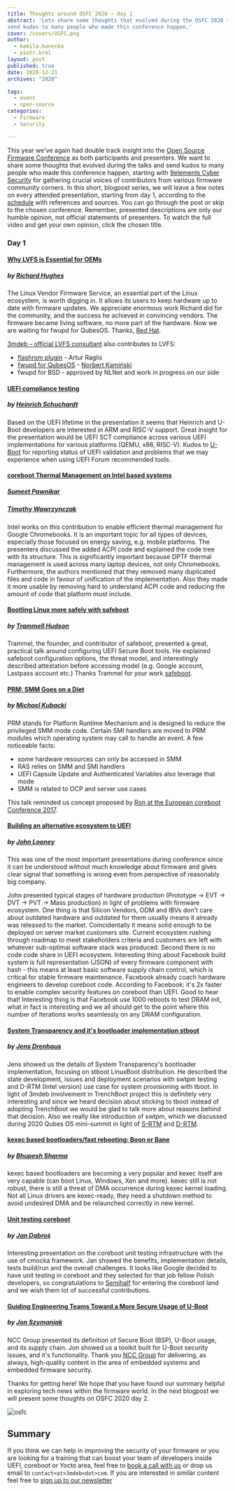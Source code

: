 ```yaml
---
title: Thoughts around OSFC 2020 – day 1
abstract: 'Lets share some thoughts that evolved during the OSFC 2020 talks and
send kudos to many people who made this conference happen.'
cover: /covers/OSFC.png
author:
  - kamila.banecka
  - piotr.krol
layout: post
published: true
date: 2020-12-21
archives: "2020"

tags:
  - event
  - open-source
categories:
  - Firmware
  - Security

---
```


This year we've again had double track insight into the
[Open Source Firmware Conference](https://osfc.io/) as both participants and
presenters. We want to share some thoughts that evolved during the talks and
send kudos to many people who made this conference happen, starting with
[9elements Cyber Security](https://9esec.io) for gathering crucial voices of
contributors from various firmware community corners. In this short, blogpost
series, we will leave a few notes on every attended presentation, starting from
day 1, according to the [schedule](https://cfp.osfc.io/osfc2020/schedule/) with
references and sources. You can go through the post or skip to the chosen
conference. Remember, presented descriptions are only our humble opinion, not
official statements of presenters. To watch the full video and get your own
opinion, click the chosen title.

### Day 1

#### [Why LVFS is Essential for OEMs](https://vimeo.com/488137809)

##### by [Richard Hughes](https://twitter.com/hughsient)

The Linux Vendor Firmware Service, an essential part of the Linux ecosystem, is
worth digging in. It allows its users to keep hardware up to date with firmware
updates. We appreciate enormous work Richard did for the community, and the
success he achieved in convincing vendors. The firmware became living software,
no more part of the hardware. Now we are waiting for fwupd for QubesOS. Thanks,
[Red Hat](https://2019.osfc.io/uploads/talk/paper/9/Introducing_the_Linux_vendor_Firmware_service.pdf).

[3mdeb – official LVFS consultant](https://fwupd.org/lvfs/docs/consulting) also
contributes to LVFS:

- [flashrom plugin](https://opensource.3mdeb.com/projects/fwupd.html) - Artur
  Raglis
- [fwupd for QubesOS](https://github.com/3mdeb/qubes-fwupd) -
  [Norbert Kamiński](https://twitter.com/asiderr/)
- fwupd for BSD - approved by NLNet and work in progress on our side

#### [UEFI compliance testing](https://vimeo.com/488138727)

##### by [Heinrich Schuchardt](https://cfp.osfc.io/osfc2020/speaker/RXDBSA/)

Based on the UEFI lifetime in the presentation it seems that Heinrich and U-Boot
developers are interested in ARM and RISC-V support. Great insight for the
presentation would be UEFI SCT compliance across various UEFI implementations
for various platforms (QEMU, x86, RISC-V). Kudos to
[U-Boot](https://github.com/u-boot/u-boot) for reporting status of UEFI
validation and problems that we may experience when using UEFI Forum recommended
tools.

#### [coreboot Thermal Management on Intel based systems](https://vimeo.com/488143663)

##### [Sumeet Pawnikar](https://cfp.osfc.io/osfc2020/speaker/NTVYJH/)

##### [Timothy Wawrzynczak](https://cfp.osfc.io/osfc2020/speaker/YZBZFU/)

Intel works on this contribution to enable efficient thermal management for
Google Chromebooks. It is an important topic for all types of devices,
especially those focused on energy saving, e.g. mobile platforms. The presenters
discussed the added ACPI code and explained the code tree with its structure.
This is significantly important because DPTF thermal management is used across
many laptop devices, not only Chromebooks. Furthermore, the authors mentioned
that they removed many duplicated files and code in favour of unification of the
implementation. Also they made it more usable by removing hard to understand
ACPI code and reducing the amount of code that platform must include.

#### [Bootling Linux more safely with safeboot](https://vimeo.com/488144473)

##### by [Trammell Hudson](https://twitter.com/qrs)

Trammel, the founder, and contributor of safeboot, presented a great, practical
talk around configuring UEFI Secure Boot tools. He explained safeboot
configuration options, the threat model, and interestingly described attestation
before accessing model (e.g. Google account, Lastpass account etc.) Thanks
Trammel for your work [safeboot](https://safeboot.dev/).

#### [PRM: SMM Goes on a Diet](https://vimeo.com/488136678)

##### by [Michael Kubacki](https://cfp.osfc.io/osfc2020/speaker/9DMPTB/)

PRM stands for Platform Runtime Mechanism and is designed to reduce the
privileged SMM mode code. Certain SMI handlers are moved to PRM modules which
operating system may call to handle an event. A few noticeable facts:

- some hardware resources can only be accessed in SMM
- RAS relies on SMM and SMI handlers
- UEFI Capsule Update and Authenticated Variables also leverage that mode
- SMM is related to OCP and server use cases

This talk reminded us concept proposed by
[Ron at the European coreboot Conference 2017](https://www.youtube.com/watch?v=6GEaw4msq6g).

#### [Building an alternative ecosystem to UEFI](https://vimeo.com/488136082)

##### by [John Looney](https://cfp.osfc.io/osfc2020/speaker/AHQ8TJ/)

This was one of the most important presentations during conference since it can
be understood without much knowledge about firmware and gives clear signal that
something is wrong even from perspective of reasonably big company.

John presented typical stages of hardware production (Prototype -> EVT -> DVT ->
PVT -> Mass production) in light of problems with firmware ecosystem. One thing
is that Silicon Vendors, ODM and IBVs don't care about outdated hardware and
outdated for them usually means it already was released to the market.
Coincidentally it means solid enough to be deployed on server market customers
site. Current ecosystem rushing through roadmap to meet stakeholders criteria
and customers are left with whatever sub-optimal software stack was produced.
Second there is no code code share in UEFI ecosystem. Interesting thing about
Facebook build system is full representation (JSON) of every firmware component
with hash - this means at least basic software supply chain control, which is
critical for stable firmware maintenance. Facebook already coach hardware
engineers to develop coreboot code. According to Facebook: it's 2x faster to
enable complex security features on coreboot than UEFI. Good to hear that!
Interesting thing is that Facebook use 1000 reboots to test DRAM init, what in
fact is interesting and we all should get to the point where this number of
iterations works seamlessly on any DRAM configuration.

#### [System Transparency and it's bootloader implementation stboot](https://vimeo.com/488128723)

##### by [Jens Drenhaus](https://twitter.com/jens_drenhaus)

Jens showed us the details of System Transparency's bootloader implementation,
focusing on stboot LinuxBoot distribution. He described the state development,
issues and deployment scenarios with swtpm testing and D-RTM (Intel version) use
case for system provisioning with tboot. In light of 3mdeb involvement in
TrenchBoot project this is definitely very interesting and since we heard
decision about sticking to tboot instead of adopting TrenchBoot we would be glad
to talk more about reasons behind that decision. Also we really like
introduction of swtpm, which we discussed during 2020 Qubes OS mini-summit in
light of [S-RTM](https://youtu.be/Eip5Rts6S2I) and
[D-RTM](https://youtu.be/Eip5Rts6S2I).

#### [kexec based bootloaders/fast rebooting: Boon or Bane](https://vimeo.com/488150148)

##### by [Bhupesh Sharma](https://twitter.com/bhupesh_sharma)

kexec based bootloaders are becoming a very popular and kexec itself are very
capable (can boot Linux, Windows, Xen and more). kexec still is not robust,
there is still a threat of DMA occurrence during kexec kernel loading. Not all
Linux drivers are kexec-ready, they need a shutdown method to avoid undesired
DMA and be relaunched correctly in new kernel.

#### [Unit testing coreboot](https://vimeo.com/488135518)

##### by [Jan Dąbroś](https://cfp.osfc.io/osfc2020/speaker/T7TMMD/)

Interesting presentation on the coreboot unit testing infrastructure with the
use of cmocka framework. Jan showed the benefits, implementation details, tests
build/run and the overall challenges. It looks like Google decided to have unit
testing in coreboot and they selected for that job fellow Polish developers, so
congratulations to [Semihalf](https://www.semihalf.com/) for entering the
coreboot land and we wish them lot of successful contributions.

#### [Guiding Engineering Teams Toward a More Secure Usage of U-Boot](https://vimeo.com/488134063)

##### by [Jon Szymaniak](https://twitter.com/sz_jynik)

NCC Group presented its definition of Secure Boot (BSP), U-Boot usage, and its
supply chain. Jon showed us a toolkit built for U-Boot security issues, and it's
functionality. Thank you [NCC Group](https://www.nccgroup.com/us/) for
delivering, as always, high-quality content in the area of embedded systems and
embedded firmware security.

Thanks for getting here! We hope that you have found our summary helpful in
exploring tech news within the firmware world. In the next blogpost we will
present some thoughts on OSFC 2020 day 2.

![osfc](/img/osfc.png)

## Summary

If you think we can help in improving the security of your firmware or you are
looking for a training that can boost your team of developers inside UEFI,
coreboot or Yocto area, feel free to
[book a call with us](https://calendly.com/3mdeb/consulting-remote-meeting) or
drop us email to `contact<at>3mdeb<dot>com`. If you are interested in similar
content feel free to [sign up to our newsletter](http://eepurl.com/doF8GX)
